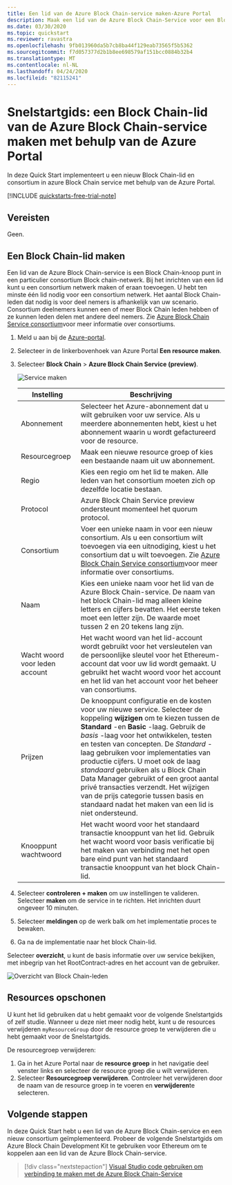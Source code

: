 ```yaml
---
title: Een lid van de Azure Block Chain-service maken-Azure Portal
description: Maak een lid van de Azure Block Chain-Service voor een Block Chain consortium met behulp van de Azure Portal.
ms.date: 03/30/2020
ms.topic: quickstart
ms.reviewer: ravastra
ms.openlocfilehash: 9fb013960da5b7cb8ba44f129eab73565f5b5362
ms.sourcegitcommit: f7d057377d2b1b8ee698579af151bcc0884b32b4
ms.translationtype: MT
ms.contentlocale: nl-NL
ms.lasthandoff: 04/24/2020
ms.locfileid: "82115241"
---
```

# <a name="quickstart-create-an-azure-blockchain-service-blockchain-member-using-the-azure-portal"></a>Snelstartgids: een Block Chain-lid van de Azure Block Chain-service maken met behulp van de Azure Portal

In deze Quick Start implementeert u een nieuw Block Chain-lid en consortium in azure Block Chain service met behulp van de Azure Portal.

[!INCLUDE [quickstarts-free-trial-note](../../../includes/quickstarts-free-trial-note.md)]

## <a name="prerequisites"></a>Vereisten

Geen.

## <a name="create-a-blockchain-member"></a>Een Block Chain-lid maken

Een lid van de Azure Block Chain-service is een Block Chain-knoop punt in een particulier consortium Block chain-netwerk. Bij het inrichten van een lid kunt u een consortium netwerk maken of eraan toevoegen. U hebt ten minste één lid nodig voor een consortium netwerk. Het aantal Block Chain-leden dat nodig is voor deel nemers is afhankelijk van uw scenario. Consortium deelnemers kunnen een of meer Block Chain leden hebben of ze kunnen leden delen met andere deel nemers. Zie [Azure Block Chain Service consortium](consortium.md)voor meer informatie over consortiums.

1. Meld u aan bij de [Azure-portal](https://portal.azure.com).
1. Selecteer in de linkerbovenhoek van Azure Portal **Een resource maken**.
1. Selecteer **Block Chain** > **Azure Block Chain Service (preview)**.

    ![Service maken](./media/create-member/create-member.png)

    Instelling | Beschrijving
    --------|------------
    Abonnement | Selecteer het Azure-abonnement dat u wilt gebruiken voor uw service. Als u meerdere abonnementen hebt, kiest u het abonnement waarin u wordt gefactureerd voor de resource.
    Resourcegroep | Maak een nieuwe resource groep of kies een bestaande naam uit uw abonnement.
    Regio | Kies een regio om het lid te maken. Alle leden van het consortium moeten zich op dezelfde locatie bestaan.
    Protocol | Azure Block Chain Service preview ondersteunt momenteel het quorum protocol.
    Consortium | Voer een unieke naam in voor een nieuw consortium. Als u een consortium wilt toevoegen via een uitnodiging, kiest u het consortium dat u wilt toevoegen. Zie [Azure Block Chain Service consortium](consortium.md)voor meer informatie over consortiums.
    Naam | Kies een unieke naam voor het lid van de Azure Block Chain-service. De naam van het block Chain-lid mag alleen kleine letters en cijfers bevatten. Het eerste teken moet een letter zijn. De waarde moet tussen 2 en 20 tekens lang zijn.
    Wacht woord voor leden account | Het wacht woord van het lid-account wordt gebruikt voor het versleutelen van de persoonlijke sleutel voor het Ethereum-account dat voor uw lid wordt gemaakt. U gebruikt het wacht woord voor het account en het lid van het account voor het beheer van consortiums.
    Prijzen | De knooppunt configuratie en de kosten voor uw nieuwe service. Selecteer de koppeling **wijzigen** om te kiezen tussen de **Standard** -en **Basic** -laag. Gebruik de *basis* -laag voor het ontwikkelen, testen en testen van concepten. De *Standard* -laag gebruiken voor implementaties van productie cijfers. U moet ook de laag *standaard* gebruiken als u Block Chain Data Manager gebruikt of een groot aantal privé transacties verzendt. Het wijzigen van de prijs categorie tussen basis en standaard nadat het maken van een lid is niet ondersteund.
    Knooppunt wachtwoord | Het wacht woord voor het standaard transactie knooppunt van het lid. Gebruik het wacht woord voor basis verificatie bij het maken van verbinding met het open bare eind punt van het standaard transactie knooppunt van het block Chain-lid.

1. Selecteer **controleren + maken** om uw instellingen te valideren. Selecteer **maken** om de service in te richten. Het inrichten duurt ongeveer 10 minuten.
1. Selecteer **meldingen** op de werk balk om het implementatie proces te bewaken.
1. Ga na de implementatie naar het block Chain-lid.

Selecteer **overzicht**, u kunt de basis informatie over uw service bekijken, met inbegrip van het RootContract-adres en het account van de gebruiker.

![Overzicht van Block Chain-leden](./media/create-member/overview.png)

## <a name="clean-up-resources"></a>Resources opschonen

U kunt het lid gebruiken dat u hebt gemaakt voor de volgende Snelstartgids of zelf studie. Wanneer u deze niet meer nodig hebt, kunt u de resources verwijderen `myResourceGroup` door de resource groep te verwijderen die u hebt gemaakt voor de Snelstartgids.

De resourcegroep verwijderen:

1. Ga in het Azure Portal naar de **resource groep** in het navigatie deel venster links en selecteer de resource groep die u wilt verwijderen.
2. Selecteer **Resourcegroep verwijderen**. Controleer het verwijderen door de naam van de resource groep in te voeren en **verwijderen**te selecteren.

## <a name="next-steps"></a>Volgende stappen

In deze Quick Start hebt u een lid van de Azure Block Chain-service en een nieuw consortium geïmplementeerd. Probeer de volgende Snelstartgids om Azure Block Chain Development Kit te gebruiken voor Ethereum om te koppelen aan een lid van de Azure Block Chain-service.

> [!div class="nextstepaction"]
> [Visual Studio code gebruiken om verbinding te maken met de Azure Block Chain-Service](connect-vscode.md)
